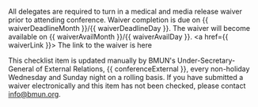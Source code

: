 All delegates are required to turn in a medical and media release waiver prior to attending conference.  Waiver completion is due on {{ waiverDeadlineMonth }}/{{ waiverDeadlineDay }}. The waiver will become available on {{ waiverAvailMonth }}/{{ waiverAvailDay }}. <a href={{ waiverLink }}> The link to the waiver is here </a>

This checklist item is updated manually by BMUN's Under-Secretary-General of External Relations, {{ conferenceExternal }}, every non-holiday Wednesday and Sunday night on a rolling basis. If you have submitted a waiver electronically and this item has not been checked, please contact info@bmun.org.